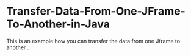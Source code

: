 # Transfer-Data-From-One-JFrame-To-Another-in-Java
This is an example how you can transfer the data from one Jframe to another .
